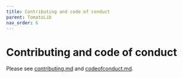 ```yaml
---
title: Contributing and code of conduct
parent: TomatoLib
nav_order: 6
---
```


# Contributing and code of conduct

Please see [contributing.md](https://github.com/MRKonrad/tomato/blob/master/contributing.md) and [codeofconduct.md](https://github.com/MRKonrad/tomato/blob/master/codeofconduct.md).
